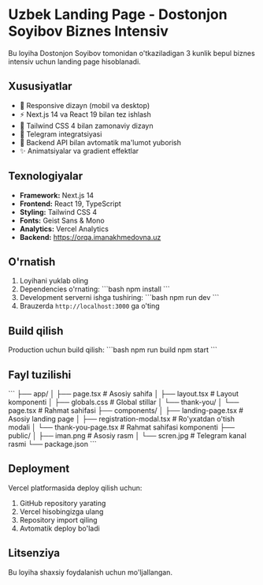 # Uzbek Landing Page - Dostonjon Soyibov Biznes Intensiv

Bu loyiha Dostonjon Soyibov tomonidan o'tkaziladigan 3 kunlik bepul biznes intensiv uchun landing page hisoblanadi.

## Xususiyatlar

- 🎯 Responsive dizayn (mobil va desktop)
- ⚡ Next.js 14 va React 19 bilan tez ishlash
- 🎨 Tailwind CSS 4 bilan zamonaviy dizayn
- 📱 Telegram integratsiyasi
- 🔄 Backend API bilan avtomatik ma'lumot yuborish
- ✨ Animatsiyalar va gradient effektlar

## Texnologiyalar

- **Framework:** Next.js 14
- **Frontend:** React 19, TypeScript
- **Styling:** Tailwind CSS 4
- **Fonts:** Geist Sans & Mono
- **Analytics:** Vercel Analytics
- **Backend:** https://orqa.imanakhmedovna.uz

## O'rnatish

1. Loyihani yuklab oling
2. Dependencies o'rnating:
   \`\`\`bash
   npm install
   \`\`\`
3. Development serverni ishga tushiring:
   \`\`\`bash
   npm run dev
   \`\`\`
4. Brauzerda `http://localhost:3000` ga o'ting

## Build qilish

Production uchun build qilish:
\`\`\`bash
npm run build
npm start
\`\`\`

## Fayl tuzilishi

\`\`\`
├── app/
│   ├── page.tsx          # Asosiy sahifa
│   ├── layout.tsx        # Layout komponenti
│   ├── globals.css       # Global stillar
│   └── thank-you/
│       └── page.tsx      # Rahmat sahifasi
├── components/
│   ├── landing-page.tsx      # Asosiy landing page
│   ├── registration-modal.tsx # Ro'yxatdan o'tish modali
│   └── thank-you-page.tsx    # Rahmat sahifasi komponenti
├── public/
│   ├── iman.png          # Asosiy rasm
│   └── scren.jpg         # Telegram kanal rasmi
└── package.json
\`\`\`

## Deployment

Vercel platformasida deploy qilish uchun:
1. GitHub repository yarating
2. Vercel hisobingizga ulang
3. Repository import qiling
4. Avtomatik deploy bo'ladi

## Litsenziya

Bu loyiha shaxsiy foydalanish uchun mo'ljallangan.

